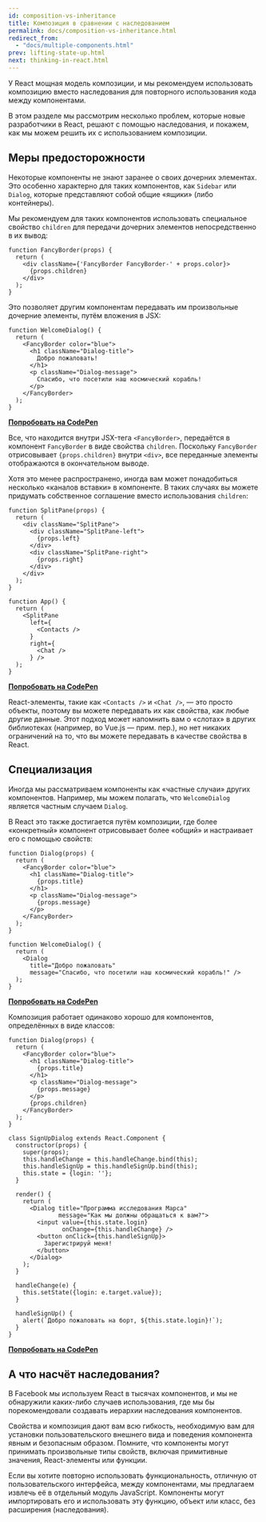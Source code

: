 ```yaml
---
id: composition-vs-inheritance
title: Композиция в сравнении с наследованием
permalink: docs/composition-vs-inheritance.html
redirect_from:
  - "docs/multiple-components.html"
prev: lifting-state-up.html
next: thinking-in-react.html
---
```


У React мощная модель композиции, и мы рекомендуем использовать композицию вместо наследования для повторного использования кода между компонентами.

В этом разделе мы рассмотрим несколько проблем, которые новые разработчики в React, решают с помощью наследования, и покажем, как мы можем решить их с использованием композиции.

## Меры предосторожности

Некоторые компоненты не знают заранее о своих дочерних элементах. Это особенно характерно для таких компонентов, как `Sidebar` или `Dialog`, которые представляют собой общие «ящики» (либо контейнеры).

Мы рекомендуем для таких компонентов использовать специальное свойство `children` для передачи дочерних элементов непосредственно в их вывод:

```js{4}
function FancyBorder(props) {
  return (
    <div className={'FancyBorder FancyBorder-' + props.color}>
      {props.children}
    </div>
  );
}
```

Это позволяет другим компонентам передавать им произвольные дочерние элементы, путём вложения в JSX:

```js{4-9}
function WelcomeDialog() {
  return (
    <FancyBorder color="blue">
      <h1 className="Dialog-title">
        Добро пожаловать!
      </h1>
      <p className="Dialog-message">
        Спасибо, что посетили наш космический корабль!
      </p>
    </FancyBorder>
  );
}
```

**[Попробовать на CodePen](https://codepen.io/gaearon/pen/ozqNOV?editors=0010)**

Все, что находится внутри JSX-тега `<FancyBorder>`, передаётся в компонент `FancyBorder` в виде свойства `children`. Поскольку `FancyBorder` отрисовывает `{props.children}` внутри `<div>`, все переданные элементы отображаются в окончательном выводе.

Хотя это менее распространено, иногда вам может понадобиться несколько «каналов вставки» в компоненте. В таких случаях вы можете придумать собственное соглашение вместо использования `children`:

```js{5,8,18,21}
function SplitPane(props) {
  return (
    <div className="SplitPane">
      <div className="SplitPane-left">
        {props.left}
      </div>
      <div className="SplitPane-right">
        {props.right}
      </div>
    </div>
  );
}

function App() {
  return (
    <SplitPane
      left={
        <Contacts />
      }
      right={
        <Chat />
      } />
  );
}
```

[**Попробовать на CodePen**](https://codepen.io/gaearon/pen/gwZOJp?editors=0010)

React-элементы, такие как `<Contacts />` и `<Chat />`, — это просто объекты, поэтому вы можете передавать их как свойства, как любые другие данные. Этот подход может напомнить вам о «слотах» в других библиотеках (например, во Vue.js — прим. пер.), но нет никаких ограничений на то, что вы можете передавать в качестве свойства в React.

## Специализация

Иногда мы рассматриваем компоненты как «частные случаи» других компонентов. Например, мы можем полагать, что `WelcomeDialog` является частным случаем `Dialog`.

В React это также достигается путём композиции, где более «конкретный» компонент отрисовывает более «общий» и настраивает его с помощью свойств:

```js{5,8,16-18}
function Dialog(props) {
  return (
    <FancyBorder color="blue">
      <h1 className="Dialog-title">
        {props.title}
      </h1>
      <p className="Dialog-message">
        {props.message}
      </p>
    </FancyBorder>
  );
}

function WelcomeDialog() {
  return (
    <Dialog
      title="Добро пожаловать"
      message="Спасибо, что посетили наш космический корабль!" />
  );
}
```

[**Попробовать на CodePen**](https://codepen.io/gaearon/pen/kkEaOZ?editors=0010)

Композиция работает одинаково хорошо для компонентов, определённых в виде классов:

```js{10,27-31}
function Dialog(props) {
  return (
    <FancyBorder color="blue">
      <h1 className="Dialog-title">
        {props.title}
      </h1>
      <p className="Dialog-message">
        {props.message}
      </p>
      {props.children}
    </FancyBorder>
  );
}

class SignUpDialog extends React.Component {
  constructor(props) {
    super(props);
    this.handleChange = this.handleChange.bind(this);
    this.handleSignUp = this.handleSignUp.bind(this);
    this.state = {login: ''};
  }

  render() {
    return (
      <Dialog title="Программа исследования Марса"
              message="Как мы должны обращаться к вам?">
        <input value={this.state.login}
               onChange={this.handleChange} />
        <button onClick={this.handleSignUp}>
          Зарегистрируй меня!
        </button>
      </Dialog>
    );
  }

  handleChange(e) {
    this.setState({login: e.target.value});
  }

  handleSignUp() {
    alert(`Добро пожаловать на борт, ${this.state.login}!`);
  }
}
```

[**Попробовать на CodePen**](https://codepen.io/gaearon/pen/gwZbYa?editors=0010)

## А что насчёт наследования?

В Facebook мы используем React в тысячах компонентов, и мы не обнаружили каких-либо случаев использования, где мы бы порекомендовали создавать иерархии наследования компонентов.

Свойства и композиция дают вам всю гибкость, необходимую вам для установки пользовательского внешнего вида и поведения компонента явным и безопасным образом. Помните, что компоненты могут принимать произвольные типы свойств, включая примитивные значения, React-элементы или функции.

Если вы хотите повторно использовать функциональность, отличную от пользовательского интерфейса, между компонентами, мы предлагаем извлечь её в отдельный модуль JavaScript. Компоненты могут импортировать его и использовать эту функцию, объект или класс, без расширения (наследования).
